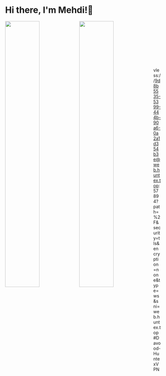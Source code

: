 # Hi there, I'm Mehdi!👋

<img align="left" width="47%"  src="https://github-readme-stats.vercel.app/api?username=mr-gholam&show_icons=true&theme=radical" />
<img align="left" width="47%" src="https://github-readme-stats.vercel.app/api/top-langs/?username=mr-gholam&layout=compact" />

<br>
<br>
<br>
<br>
<br>
<br>
<br>
<br>



vless://9d8b5535-5399-444b-90a6-0a2a1d354b3e@web.huntex.top:57894?path=%2F&security=tls&encryption=none&type=ws&sni=web.huntex.top#Davood-HuntexVPN

